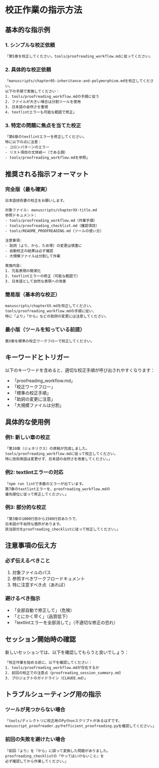 # 校正作業の指示方法

## 基本的な指示例

### 1. シンプルな校正依頼
```
「第5章を校正してください。tools/proofreading_workflow.mdに従ってください」
```

### 2. 具体的な校正依頼
```
「manuscripts/chapter05-inheritance-and-polymorphism.mdを校正してください。
以下の手順で実施してください：
1. tools/proofreading_workflow.mdの手順に従う
2. ファイルが大きい場合は分割ツールを使用
3. 日本語の自然さを重視
4. textlintエラーも可能な範囲で修正」
```

### 3. 特定の問題に焦点を当てた校正
```
「第6章のtextlintエラーを修正してください。
特に以下の点に注意：
- コロンパターンのエラー
- リスト項目の文体統一（である調）
- tools/proofreading_workflow.mdを参照」
```

## 推奨される指示フォーマット

### 完全版（最も確実）
```
日本語技術書の校正をお願いします。

対象ファイル: manuscripts/chapterXX-title.md
参照ドキュメント: 
- tools/proofreading_workflow.md（作業手順）
- tools/proofreading_checklist.md（確認項目）
- tools/README_PROOFREADING.md（ツールの使い方）

注意事項:
- 助詞（より、から、ため等）の変更は慎重に
- 自動校正の結果は必ず確認
- 大規模ファイルは分割して作業

実施内容:
1. 冗長表現の簡潔化
2. textlintエラーの修正（可能な範囲で）
3. 日本語として自然な表現への改善
```

### 簡易版（基本的な校正）
```
manuscripts/chapterXX.mdを校正してください。
tools/proofreading_workflow.mdの手順に従い、
特に「より」「から」などの助詞の変更には注意してください。
```

### 最小版（ツールを知っている前提）
```
第X章を標準の校正ワークフローで校正してください。
```

## キーワードとトリガー

以下のキーワードを含めると、適切な校正手順が呼び出されやすくなります：

- 「proofreading_workflow.md」
- 「校正ワークフロー」
- 「標準の校正手順」
- 「助詞の変更に注意」
- 「大規模ファイルは分割」

## 具体的な使用例

### 例1: 新しい章の校正
```
「第10章（ジェネリクス）の原稿が完成しました。
tools/proofreading_workflow.mdに従って校正してください。
特に技術用語は変更せず、日本語の自然さを改善してください。」
```

### 例2: textlintエラーの対応
```
「npm run lintで多数のエラーが出ています。
第7章のtextlintエラーを、proofreading_workflow.mdの
優先順位に従って修正してください。」
```

### 例3: 部分的な校正
```
「第3章の1000行目から1500行目あたりで、
日本語が不自然な箇所があります。
該当部分をproofreading_checklistに従って校正してください。」
```

## 注意事項の伝え方

### 必ず伝えるべきこと
1. 対象ファイルのパス
2. 参照すべきワークフロードキュメント
3. 特に注意すべき点（あれば）

### 避けるべき指示
- 「全部自動で修正して」（危険）
- 「とにかく早く」（品質低下）
- 「textlintエラーを全部消して」（不適切な修正の恐れ）

## セッション開始時の確認

新しいセッションでは、以下を確認してもらうと良いでしょう：

```
「校正作業を始める前に、以下を確認してください：
1. tools/proofreading_workflow.mdが存在するか
2. 前回の校正での注意点（proofreading_session_summary.md）
3. プロジェクトのガイドライン（CLAUDE.md）」
```

## トラブルシューティング用の指示

### ツールが見つからない場合
```
「tools/ディレクトリに校正用のPythonスクリプトがあるはずです。
manuscript_proofreader.pyやefficient_proofreading.pyを確認してください。」
```

### 前回の失敗を避けたい場合
```
「前回『より』を『から』に誤って変換した問題がありました。
proofreading_checklistの『やってはいけないこと』を
必ず確認してから作業してください。」
```
